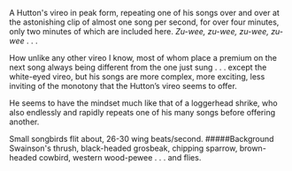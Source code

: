A Hutton's vireo in peak form, repeating one of his songs over and over at the astonishing clip of almost one song per second, for over four minutes, only two minutes of which are included here. _Zu-wee, zu-wee, zu-wee, zu-wee_ . . . 

How unlike any other vireo I know, most of whom place a premium on the next song always being different from the one just sung . . . except the white-eyed vireo, but his songs are more complex, more exciting, less inviting of the monotony that the Hutton’s vireo seems to offer.
 
He seems to have the mindset much like that of a loggerhead shrike, who also endlessly and rapidly repeats one of his many songs before offering another.

Small songbirds flit about, 26-30 wing beats/second. 
#####Background
Swainson's thrush, black-headed grosbeak, chipping sparrow, brown-headed cowbird, western wood-pewee . . . and flies.
